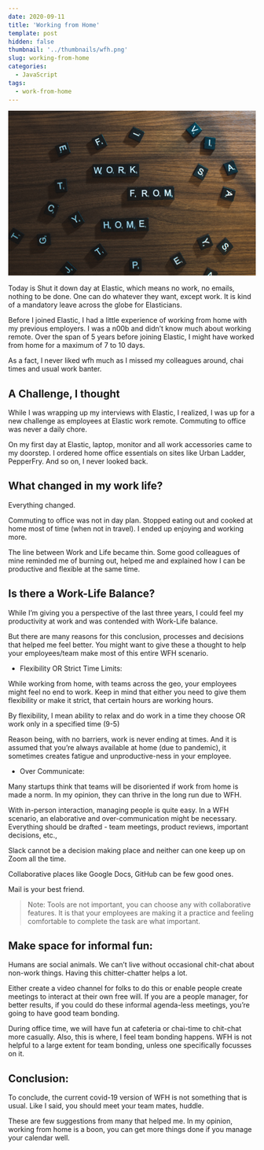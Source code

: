 ```yaml
---
date: 2020-09-11
title: 'Working from Home'
template: post
hidden: false
thumbnail: '../thumbnails/wfh.png'
slug: working-from-home
categories:
  - JavaScript
tags:
  - work-from-home
---
```


![Working from home](../images/post-images/work-from-home.jpg)

Today is Shut it down day at Elastic, which means no work, no emails, nothing to be done. One can do whatever they want, except work. It is kind of a mandatory leave across the globe for Elasticians.

Before I joined Elastic, I had a little experience of working from home with my previous employers. I was a n00b and didn’t know much about working remote. Over the span of 5 years before joining Elastic, I might have worked from home for a maximum of 7 to 10 days.

As a fact, I never liked wfh much as I missed my colleagues around, chai times and usual work banter.

## A Challenge, I thought

While I was wrapping up my interviews with Elastic, I realized, I was up for a new challenge as employees at Elastic work remote. Commuting to office was never a daily chore.

On my first day at Elastic, laptop, monitor and all work accessories came to my doorstep. I ordered home office essentials on sites like Urban Ladder, PepperFry. And so on, I never looked back.

## What changed in my work life?

Everything changed.

Commuting to office was not in day plan. Stopped eating out and cooked at home most of time (when not in travel). I ended up enjoying and working more.

The line between Work and Life became thin. Some good colleagues of mine reminded me of burning out, helped me and explained how I can be productive and flexible at the same time.

## Is there a Work-Life Balance?
While I’m giving you a perspective of the last three years, I could feel my productivity at work and was contended with Work-Life balance.

But there are many reasons for this conclusion, processes and decisions that helped me feel better. You might want to give these a thought to help your employees/team make most of this entire WFH scenario.

- Flexibility OR Strict Time Limits:

While working from home, with teams across the geo, your employees might feel no end to work. Keep in mind that either you need to give them flexibility or make it strict, that certain hours are working hours.

By flexibility, I mean ability to relax and do work in a time they choose OR work only in a specified time (9-5)

Reason being, with no barriers, work is never ending at times. And it is assumed that you’re always available at home (due to pandemic), it sometimes creates fatigue and unproductive-ness in your employee.

- Over Communicate:

Many startups think that teams will be disoriented if work from home is made a norm. In my opinion, they can thrive in the long run due to WFH.

With in-person interaction, managing people is quite easy. In a WFH scenario, an elaborative and over-communication might be necessary. Everything should be drafted - team meetings, product reviews, important decisions, etc.,

Slack cannot be a decision making place and neither can one keep up on Zoom all the time.

Collaborative places like Google Docs, GitHub can be few good ones.

Mail is your best friend.


> Note: 
  Tools are not important, you can choose any with collaborative features. It is that your employees are making it a practice and feeling comfortable to complete the task are what important.

## Make space for informal fun:

Humans are social animals. We can’t live without occasional chit-chat about non-work things. Having this chitter-chatter helps a lot.

Either create a video channel for folks to do this or enable people create meetings to interact at their own free will. If you are a people manager, for better results, if you could do these informal agenda-less meetings, you’re going to have good team bonding.

During office time, we will have fun at cafeteria or chai-time to chit-chat more casually. Also, this is where, I feel team bonding happens. WFH is not helpful to a large extent for team bonding, unless one specifically focusses on it.

## Conclusion:

To conclude, the current covid-19 version of WFH is not something that is usual. Like I said, you should meet your team mates, huddle.

These are few suggestions from many that helped me. In my opinion, working from home is a boon, you can get more things done if you manage your calendar well.

